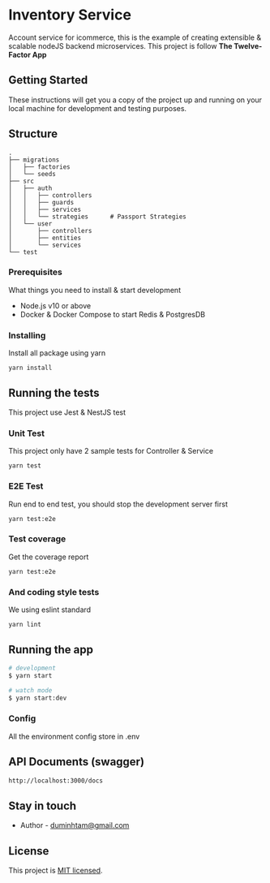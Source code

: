 # Inventory Service

Account service for icommerce, this is the example of creating extensible & scalable nodeJS backend microservices. This project is follow **The Twelve-Factor App**


## Getting Started

These instructions will get you a copy of the project up and running on your local machine for development and testing purposes.

## Structure
```
.
├── migrations          
│   ├── factories
│   └── seeds
├── src
│   ├── auth
│   │   ├── controllers
│   │   ├── guards
│   │   ├── services
│   │   └── strategies      # Passport Strategies
│   └── user
│       ├── controllers
│       ├── entities
│       └── services
└── test

```


### Prerequisites

What things you need to install & start development

* Node.js v10 or above
* Docker & Docker Compose to start Redis & PostgresDB

### Installing

Install all package using yarn

```
yarn install
```

## Running the tests

This project use Jest & NestJS test

### Unit Test

This project only have 2 sample tests for Controller & Service 

```
yarn test
```
### E2E Test

Run end to end test, you should stop the development server first

```
yarn test:e2e
```

### Test coverage

Get the coverage report

```
yarn test:e2e
```

### And coding style tests

We using eslint standard

```
yarn lint
```

## Running the app

```bash
# development
$ yarn start

# watch mode
$ yarn start:dev
```

### Config
All the environment config store in .env


## API Documents (swagger)

```bash
http://localhost:3000/docs
```

## Stay in touch

- Author - duminhtam@gmail.com

## License

This project is [MIT licensed](LICENSE).
